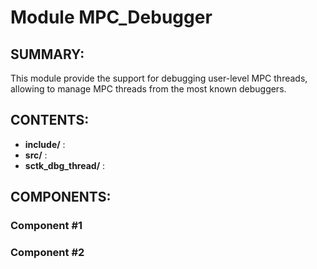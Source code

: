 Module MPC_Debugger
======================

SUMMARY:
--------

This module provide the support for debugging user-level MPC threads, allowing
to manage MPC threads from the most known debuggers.


CONTENTS:
---------
* **include/** :
* **src/** :
* **sctk_dbg_thread/** :
    

COMPONENTS:
-----------

### Component #1
### Component #2

